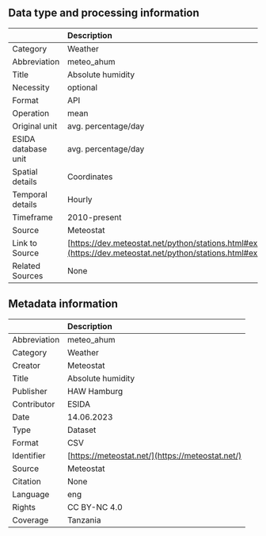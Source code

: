 ## Data type and processing information 

|                     | Description                                                                                                      |
|:--------------------|:-----------------------------------------------------------------------------------------------------------------|
| Category            | Weather                                                                                                          |
| Abbreviation        | meteo_ahum                                                                                                       |
| Title               | Absolute humidity                                                                                                |
| Necessity           | optional                                                                                                         |
| Format              | API                                                                                                              |
| Operation           | mean                                                                                                             |
| Original unit       | avg. percentage/day                                                                                              |
| ESIDA database unit | avg. percentage/day                                                                                              |
| Spatial details     | Coordinates                                                                                                      |
| Temporal details    | Hourly                                                                                                           |
| Timeframe           | 2010-present                                                                                                     |
| Source              | Meteostat                                                                                                        |
| Link to Source      | [https://dev.meteostat.net/python/stations.html#example](https://dev.meteostat.net/python/stations.html#example) |
| Related Sources     | None                                                                                                             |

## Metadata information 

|              | Description                                      |
|:-------------|:-------------------------------------------------|
| Abbreviation | meteo_ahum                                       |
| Category     | Weather                                          |
| Creator      | Meteostat                                        |
| Title        | Absolute humidity                                |
| Publisher    | HAW Hamburg                                      |
| Contributor  | ESIDA                                            |
| Date         | 14.06.2023                                       |
| Type         | Dataset                                          |
| Format       | CSV                                              |
| Identifier   | [https://meteostat.net/](https://meteostat.net/) |
| Source       | Meteostat                                        |
| Citation     | None                                             |
| Language     | eng                                              |
| Rights       | CC BY-NC 4.0                                     |
| Coverage     | Tanzania                                         |